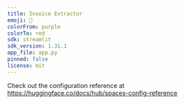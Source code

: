 ```yaml
---
title: Invoice Extractor
emoji: 🐢
colorFrom: purple
colorTo: red
sdk: streamlit
sdk_version: 1.31.1
app_file: app.py
pinned: false
license: mit
---
```


Check out the configuration reference at https://huggingface.co/docs/hub/spaces-config-reference
